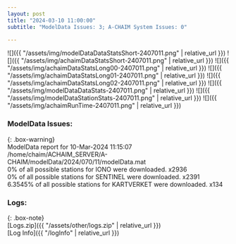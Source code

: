```yaml
---
layout: post
title: "2024-03-10 11:00:00"
subtitle: "ModelData Issues: 3; A-CHAIM System Issues: 0"

---
```


![]({{ "/assets/img/modelDataDataStatsShort-2407011.png" | relative_url }})
![]({{ "/assets/img/achaimDataStatsShort-2407011.png" | relative_url }})
![]({{ "/assets/img/achaimDataStatsLong00-2407011.png" | relative_url }})
![]({{ "/assets/img/achaimDataStatsLong01-2407011.png" | relative_url }})
![]({{ "/assets/img/achaimDataStatsLong02-2407011.png" | relative_url }})
![]({{ "/assets/img/modelDataDataStats-2407011.png" | relative_url }})
![]({{ "/assets/img/modelDataStationStats-2407011.png" | relative_url }})
![]({{ "/assets/img/achaimRunTime-2407011.png" | relative_url }})


### ModelData Issues:  
  
{: .box-warning}  
 ModelData report for 10-Mar-2024 11:15:07   
 /home/chaim/ACHAIM_SERVER/A-CHAIM/modelData/2024/070/11/modelData.mat   
 0% of all possible stations for IONO were downloaded. x2936   
 0% of all possible stations for SENTINEL were downloaded. x2391   
 6.3545% of all possible stations for KARTVERKET were downloaded. x134   
  


### Logs:  
  
{: .box-note}  
[Logs.zip]({{ "/assets/other/logs.zip" | relative_url }})  
[Log Info]({{ "/logInfo" | relative_url }})  
